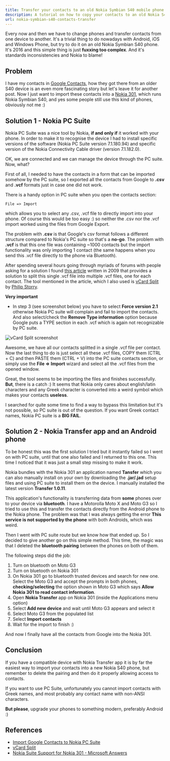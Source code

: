 ```yaml
---
title: Transfer your contacts to an old Nokia Symbian S40 mobile phone
description: A tutorial on how to copy your contacts to an old Nokia S40 phone.
url: nokia-symbian-s40-contacts-transfer
---
```


Every now and then we have to change phones and transfer contacts from one device to another. It's a trivial thing to do nowadays with Android, iOS and Windows Phone, but try to do it on an old Nokia Symbian S40 phone. It's 2016 and this simple thing is just **fuxxing too complex**. And it's standards inconsistencies and Nokia to blame!

## Problem

I have my contacts in [Google Contacts](https://contacts.google.com), how they got there from an older S40 device is an even more fascinating story but let's leave it for another post. Now I just want to import these contacts into a [Nokia 301](http://www.gsmarena.com/nokia_301-5323.php), which runs Nokia Symbian S40, and yes some people still use this kind of phones, obviously not me :)

## Solution 1 - Nokia PC Suite

Nokia PC Suite was a nice tool by Nokia, **if and only if** it worked with your phone. In order to make it to recognise the device I had to install specific versions of the software (Nokia PC Suite version 7.1.180.94) and specific version of the Nokia Connectivity Cable driver (version 7.1.182.0).

OK, we are connected and we can manage the device through the PC suite. Now, what?

First of all, I needed to have the contacts in a form that can be imported somehow by the PC suite, so I exported all the contacts from Google to **.csv** and **.vcf** formats just in case one did not work.

There is a handy option in PC suite when you open the contacts section:

```
File => Import
```

which allows you to select any .csv, .vcf file to directly import into your phone. Of course this would be too easy :) so neither the .csv nor the .vcf import worked using the files from Google Export.

The problem with **.csv** is that Google's csv format follows a different structure compared to Nokia's PC suite so that's a **no-go**. The problem with **.vcf** is that this one file was containing ~1000 contacts but the import functionality was only importing 1 contact (the same happens when you send this .vcf file directly to the phone via Bluetooth).

After spending several hours going through myriads of forums with people asking for a solution I found [this article](http://blog.gluga.com/2009/11/import-google-contacts-to-nokia-pc.html) written in 2009 that provides a solution to split this single .vcf file into multiple .vcf files, one for each contact. The tool mentioned in the article, which I also used is [vCard Split](http://www.philipstorry.net/software/vcardsplit) by [Philip Storry](http://www.philipstorry.net/).

**Very important**

* In step 3 (see screenshot below) you have to select **Force version 2.1** otherwise Nokia PC suite will complain and fail to import the contacts. And also select/check the **Remove Type information** option because Google puts a TYPE section in each .vcf which is again not recognizable by PC suite.

![vCard Split screenshot](/articles/nokia-symbian-s40-contacts-transfer/vcard-screenshot.png "vCard Split screenshot")

Awesome, we have all our contacts splitted in a single .vcf file per contact. Now the last thing to do is just select all these .vcf files, COPY them (CTRL + C) and then PASTE them (CTRL + V) into the PC suite contacts section, or simply use the **File => Import** wizard and select all the .vcf files from the opened window.

Great, the tool seems to be importing the files and finishes successfully. **But**, there is a catch :) It seems that Nokia only cares about english/latin characters and any Greek character is converted into a weird symbol which makes your contacts **useless**. 

I searched for quite some time to find a way to bypass this limitation but it's not possible, so PC suite is out of the question. If you want Greek contact names, Nokia PC suite is a **BIG FAIL**.

## Solution 2 - Nokia Transfer app and an Android phone

To be honest this was the first solution I tried but it instantly failed so I went on with PC suite, until that one also failed and I returned to this one. This time I noticed that it was just a small step missing to make it work.

Nokia bundles with the Nokia 301 an application named **Tansfer** which you can also manually install on your own by downloading the **.jar/.jad** setup files and using PC suite to install them on the device. I manually installed the latest version **Transfer 1.0.11**.

This application's functionality is transferring data from **some** phones over to your device via **bluetooth**. I have a Motorolla Moto X and Moto G3 so I tried to use this and transfer the contacts directly from the Android phone to the Nokia phone. The problem was that I was always getting the error **This service is not supported by the phone** with both Androids, which was weird.

Then I went with PC suite route but we know how that ended up. So I decided to give another go on this simple method. This time, the magic was that I deleted the **bluetooth pairing** between the phones on both of them. 

The following steps did the job:

1. Turn on bluetooth on Moto G3
2. Turn on bluetooth on Nokia 301
3. On Nokia 301 go to bluetooth trusted devices and search for new one. Select the Moto G3 and accept the prompts in both phones, **checking/selecting** the option shown in Moto G3 which says **Allow Nokia 301 to read contact information**.
4. Open **Nokia Transfer** app on Nokia 301 (inside the Applications menu option)
5. Select **Add new device** and wait until Moto G3 appears and select it
6. Select Moto G3 from the populated list
7. Select **Import contacts**
8. Wait for the import to finish :)

And now I finally have all the contacts from Google into the Nokia 301.

## Conclusion

If you have a compatible device with Nokia Transfer app it is by far the easiest way to import your contacts into a new Nokia S40 phone, but remember to delete the pairing and then do it properly allowing access to contacts.

If you want to use PC Suite, unfortunately you cannot import contacts with Greek names, and most probably any contact name with non-ANSI characters.

**But please**, upgrade your phones to something modern, preferably Android :) 

## References

* [Import Google Contacts to Nokia PC Suite](http://blog.gluga.com/2009/11/import-google-contacts-to-nokia-pc.html)
* [vCard Split](http://www.philipstorry.net/software/vcardsplit)
* [Nokia Suite Support for Nokia 301 - Microsoft Answers](http://answers.microsoft.com/en-us/mobiledevices/forum/mdasha/nokia-suite-support-for-nokia-301/58a39104-d1ff-4ff1-91af-983ded51ea27)
